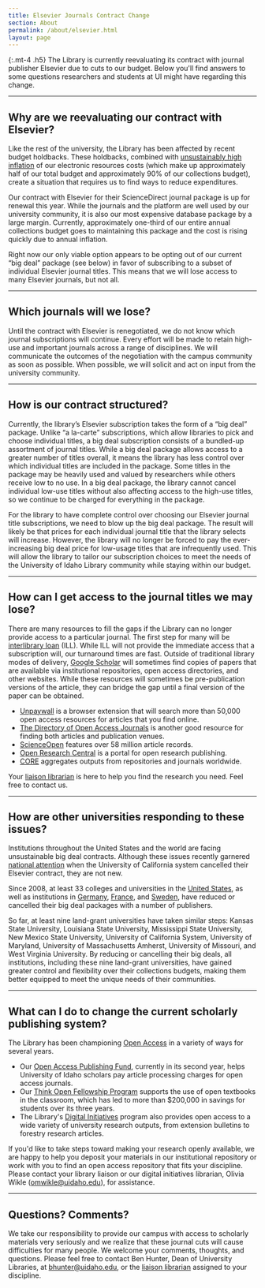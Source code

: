 ```yaml
---
title: Elsevier Journals Contract Change
section: About
permalink: /about/elsevier.html
layout: page
---
```


{:.mt-4 .h5}
The Library is currently reevaluating its contract with journal publisher Elsevier due to cuts to our budget. Below you'll find answers to some questions researchers and students at UI might have regarding this change.

***

## Why are we reevaluating our contract with Elsevier?

Like the rest of the university, the Library has been affected by recent budget holdbacks. These holdbacks, combined with [unsustainably high inflation](https://en.wikipedia.org/wiki/Serials_crisis) of our electronic resources costs (which make up approximately half of our total budget and approximately 90% of our collections budget), create a situation that requires us to find ways to reduce expenditures.

Our contract with Elsevier for their ScienceDirect journal package is up for renewal this year. While the journals and the platform are well used by our university community, it is also our most expensive database package by a large margin. Currently, approximately one-third of our entire annual collections budget goes to maintaining this package and the cost is rising quickly due to annual inflation.

Right now our only viable option appears to be opting out of our current “big deal” package (see below) in favor of subscribing to a subset of individual Elsevier journal titles. This means that we will lose access to many Elsevier journals, but not all.

***

## Which journals will we lose?

Until the contract with Elsevier is renegotiated, we do not know which journal subscriptions will continue. Every effort will be made to retain high-use and important journals across a range of disciplines. We will communicate the outcomes of the negotiation with the campus community as soon as possible. When possible, we will solicit and act on input from the university community.

***

## How is our contract structured?

Currently, the library’s Elsevier subscription takes the form of a “big deal” package. Unlike “a la-carte” subscriptions, which allow libraries to pick and choose individual titles, a big deal subscription consists of a bundled-up assortment of journal titles. While a big deal package allows access to a greater number of titles overall, it means the library has less control over which individual titles are included in the package. Some titles in the package may be heavily used and valued by researchers while others receive low to no use. In a big deal package, the library cannot cancel individual low-use titles without also affecting access to the high-use titles, so we continue to be charged for everything in the package.

For the library to have complete control over choosing our Elsevier journal title subscriptions, we need to blow up the big deal package. The result will likely be that prices for each individual journal title that the library selects will increase. However, the library will no longer be forced to pay the ever-increasing big deal price for low-usage titles that are infrequently used. This will allow the library to tailor our subscription choices to meet the needs of the University of Idaho Library community while staying within our budget. 

***

## How can I get access to the journal titles we may lose? 

There are many resources to fill the gaps if the Library can no longer provide access to a particular journal. The first step for many will be [interlibrary loan](https://www.lib.uidaho.edu/services/ill/) (ILL). While ILL will not provide the immediate access that a subscription will, our turnaround times are fast. Outside of traditional library modes of delivery, [Google Scholar](https://scholar.google.com) will sometimes find copies of papers that are available via institutional repositories, open access directories, and other websites. While these resources will sometimes be pre-publication versions of the article, they can bridge the gap until a final version of the paper can be obtained. 

- [Unpaywall](https://unpaywall.org/) is a browser extension that will search more than 50,000 open access resources for articles that you find online.
- [The Directory of Open Access Journals](https://www.doaj.org/) is another good resource for finding both articles and publication venues. 
- [ScienceOpen](https://www.scienceopen.com/) features over 58 million article records. 
- [Open Research Central](https://openresearchcentral.org/) is a portal for open research publishing. 
- [CORE](https://core.ac.uk/) aggregates outputs from repositories and journals worldwide.

Your [liaison librarian](https://www.lib.uidaho.edu/about/liaisons.html) is here to help you find the research you need. Feel free to contact us.

***

## How are other universities responding to these issues?

Institutions throughout the United States and the world are facing unsustainable big deal contracts. Although these issues recently garnered [national attention](https://www.chronicle.com/article/U-of-California-System/245798) when the University of California system cancelled their Elsevier contract, they are not new. 

Since 2008, at least 33 colleges and universities in the [United States](https://sparcopen.org/our-work/big-deal-cancellation-tracking/), as well as institutions in [Germany](https://www.the-scientist.com/news-analysis/major-german-universities-cancel-elsevier-contracts-31208), [France](https://www.the-scientist.com/daily-news/french-universities-cancel-subscriptions-to-springer-journals-29882), and [Sweden](https://www.the-scientist.com/the-nutshell/sweden-cancels-agreement-with-elsevier-over-open-access-64405), have reduced or cancelled their big deal packages with a number of publishers. 

So far, at least nine land-grant universities have taken similar steps: Kansas State University, Louisiana State University, Mississippi State University, New Mexico State University, University of California System, University of Maryland, University of Massachusetts Amherst, University of Missouri, and West Virginia University. By reducing or cancelling their big deals, all institutions, including these nine land-grant universities, have gained greater control and flexibility over their collections budgets, making them better equipped to meet the unique needs of their communities.

***

## What can I do to change the current scholarly publishing system?

The Library has been championing [Open Access](https://www.lib.uidaho.edu/open/) in a variety of ways for several years. 

- Our [Open Access Publishing Fund](https://www.lib.uidaho.edu/services/oapf/), currently in its second year, helps University of Idaho scholars pay article processing charges for open access journals. 
- Our [Think Open Fellowship Program](https://www.lib.uidaho.edu/open/fellowship/) supports the use of open textbooks in the classroom, which has led to more than $200,000 in savings for students over its three years. 
- The Library's [Digital Initiatives](https://www.lib.uidaho.edu/digital/collections.html#UIResearch) program also provides open access to a wide variety of university research outputs, from extension bulletins to forestry research articles.

If you'd like to take steps toward making your research openly available, we are happy to help you deposit your materials in our institutional repository or work with you to find an open access repository that fits your discipline. Please contact your library liaison or our digital initiatives librarian, Olivia Wikle ([omwikle@uidaho.edu](mailto:omwikle@uidaho.edu)), for assistance.

***

## Questions? Comments?

We take our responsibility to provide our campus with access to scholarly materials very seriously and we realize that these journal cuts will cause difficulties for many people. We welcome your comments, thoughts, and questions. Please feel free to contact Ben Hunter, Dean of University Libraries, at [bhunter@uidaho.edu](mailto:bhunter@uidaho.edu), or the [liaison librarian](https://www.lib.uidaho.edu/about/liaisons.html) assigned to your discipline.


